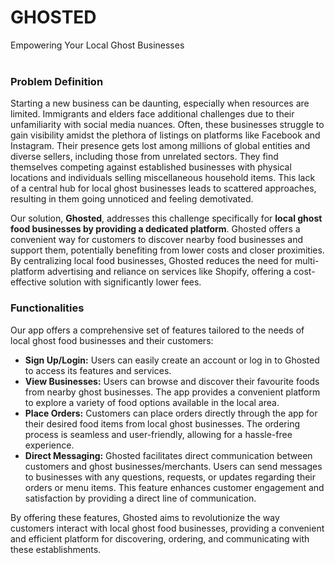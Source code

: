 # GHOSTED
Empowering Your Local Ghost Businesses
<br><br/>

### Problem Definition

Starting a new business can be daunting, especially when resources are limited. Immigrants and elders face additional challenges due to their unfamiliarity with social media nuances. Often, these businesses struggle to gain visibility amidst the plethora of listings on platforms like Facebook and Instagram. Their presence gets lost among millions of global entities and diverse sellers, including those from unrelated sectors. They find themselves competing against established businesses with physical locations and individuals selling miscellaneous household items. This lack of a central hub for local ghost businesses leads to scattered approaches, resulting in them going unnoticed and feeling demotivated.

Our solution, **Ghosted**, addresses this challenge specifically for **local ghost food businesses by providing a dedicated platform**. Ghosted offers a convenient way for customers to discover nearby food businesses and support them, potentially benefiting from lower costs and closer proximities. By centralizing local food businesses, Ghosted reduces the need for multi-platform advertising and reliance on services like Shopify, offering a cost-effective solution with significantly lower fees.

### Functionalities

Our app offers a comprehensive set of features tailored to the needs of local ghost food businesses and their customers:

* **Sign Up/Login:** Users can easily create an account or log in to Ghosted to access its features and services.
* **View Businesses:** Users can browse and discover their favourite foods from nearby ghost businesses. The app provides a convenient platform to explore a variety of food options available in the local area.
* **Place Orders:** Customers can place orders directly through the app for their desired food items from local ghost businesses. The ordering process is seamless and user-friendly, allowing for a hassle-free experience.
* **Direct Messaging:** Ghosted facilitates direct communication between customers and ghost businesses/merchants. Users can send messages to businesses with any questions, requests, or updates regarding their orders or menu items. This feature enhances customer engagement and satisfaction by providing a direct line of communication.

By offering these features, Ghosted aims to revolutionize the way customers interact with local ghost food businesses, providing a convenient and efficient platform for discovering, ordering, and communicating with these establishments.





